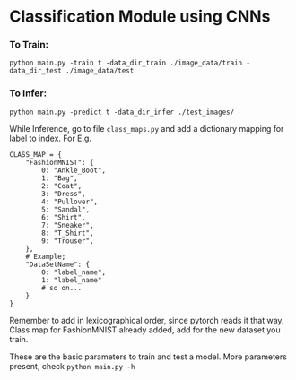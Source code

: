 # Classification Module using CNNs



### To Train: 

`python main.py -train t -data_dir_train ./image_data/train -data_dir_test ./image_data/test`


### To Infer:

`python main.py -predict t -data_dir_infer ./test_images/`

While Inference, go to file `class_maps.py`
and add a dictionary mapping for label to index.
For E.g.

```
CLASS_MAP = {
    "FashionMNIST": {
        0: "Ankle_Boot",
        1: "Bag",
        2: "Coat",
        3: "Dress",
        4: "Pullover",
        5: "Sandal",
        6: "Shirt",
        7: "Sneaker",
        8: "T_Shirt",
        9: "Trouser",
    },
    # Example;
    "DataSetName": {
        0: "label_name",
        1: "label_name"
        # so on...
    }
}
```
Remember to add in lexicographical order, since pytorch reads it that way.
Class map for FashionMNIST already added, add for the new dataset you train.

These are the basic parameters to train and test a model. More parameters present, check
`python main.py -h`


